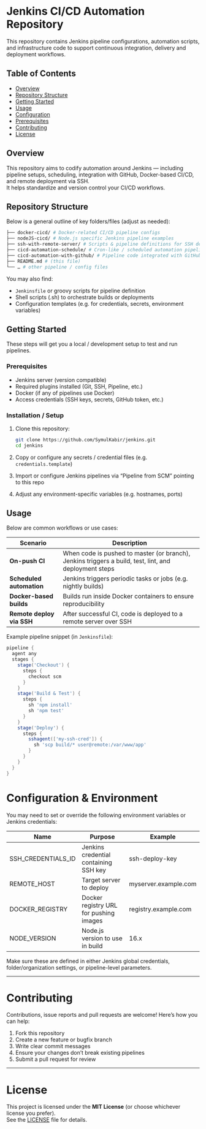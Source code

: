# Jenkins CI/CD Automation Repository

This repository contains Jenkins pipeline configurations, automation scripts, and infrastructure code to support continuous integration, delivery and deployment workflows.

## Table of Contents

- [Overview](#overview)  
- [Repository Structure](#repository-structure)  
- [Getting Started](#getting-started)  
- [Usage](#usage)  
- [Configuration](#configuration)  
- [Prerequisites](#prerequisites)  
- [Contributing](#contributing)  
- [License](#license)  

## Overview

This repository aims to codify automation around Jenkins — including pipeline setups, scheduling, integration with GitHub, Docker-based CI/CD, and remote deployment via SSH.  
It helps standardize and version control your CI/CD workflows.

## Repository Structure

Below is a general outline of key folders/files (adjust as needed):
```bash
├── docker-cicd/ # Docker-related CI/CD pipeline configs
├── nodeJS-cicd/ # Node.js specific Jenkins pipeline examples
├── ssh-with-remote-server/ # Scripts & pipeline definitions for SSH deployments
├── cicd-automation-schedule/ # Cron-like / scheduled automation pipeline code
├── cicd-automation-with-github/ # Pipeline code integrated with GitHub events
├── README.md # (this file)
└── … # other pipeline / config files
```

You may also find:
- `Jenkinsfile` or groovy scripts for pipeline definition  
- Shell scripts (.sh) to orchestrate builds or deployments  
- Configuration templates (e.g. for credentials, secrets, environment variables)

## Getting Started

These steps will get you a local / development setup to test and run pipelines.

### Prerequisites

- Jenkins server (version compatible)  
- Required plugins installed (Git, SSH, Pipeline, etc.)  
- Docker (if any of pipelines use Docker)  
- Access credentials (SSH keys, secrets, GitHub token, etc.)

### Installation / Setup

1. Clone this repository:

    ```bash
    git clone https://github.com/SymulKabir/jenkins.git
    cd jenkins
    ```

2. Copy or configure any secrets / credential files (e.g. `credentials.template`)  
3. Import or configure Jenkins pipelines via “Pipeline from SCM” pointing to this repo  
4. Adjust any environment-specific variables (e.g. hostnames, ports)  

## Usage

Below are common workflows or use cases:

| Scenario | Description |
|---|---|
| **On-push CI** | When code is pushed to master (or branch), Jenkins triggers a build, test, lint, and deployment steps |
| **Scheduled automation** | Jenkins triggers periodic tasks or jobs (e.g. nightly builds) |
| **Docker-based builds** | Builds run inside Docker containers to ensure reproducibility |
| **Remote deploy via SSH** | After successful CI, code is deployed to a remote server over SSH |

Example pipeline snippet (in `Jenkinsfile`):

```groovy
pipeline {
  agent any
  stages {
    stage('Checkout') {
      steps {
        checkout scm
      }
    }
    stage('Build & Test') {
      steps {
        sh 'npm install'
        sh 'npm test'
      }
    }
    stage('Deploy') {
      steps {
        sshagent(['my-ssh-cred']) {
          sh 'scp build/* user@remote:/var/www/app'
        }
      }
    }
  }
}

```


# Configuration & Environment

You may need to set or override the following environment variables or Jenkins credentials:

| Name               | Purpose                               | Example                  |
|--------------------|---------------------------------------|--------------------------|
| SSH_CREDENTIALS_ID | Jenkins credential containing SSH key | ssh-deploy-key           |
| REMOTE_HOST        | Target server to deploy               | myserver.example.com     |
| DOCKER_REGISTRY    | Docker registry URL for pushing images| registry.example.com     |
| NODE_VERSION       | Node.js version to use in build       | 16.x                     |

Make sure these are defined in either Jenkins global credentials, folder/organization settings, or pipeline-level parameters.

---

# Contributing

Contributions, issue reports and pull requests are welcome! Here’s how you can help:

1. Fork this repository  
2. Create a new feature or bugfix branch  
3. Write clear commit messages  
4. Ensure your changes don’t break existing pipelines  
5. Submit a pull request for review  

---

# License

This project is licensed under the **MIT License** (or choose whichever license you prefer).  
See the [LICENSE](LICENSE) file for details.

